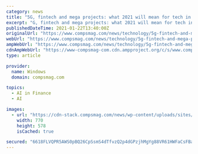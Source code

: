 ```yaml
---
category: news
title: "5G, fintech and mega projects: what 2021 will mean for tech in the Middle East"
excerpt: "G, fintech and mega projects: what 2021 will mean for tech in the Middle East The MENA region is in the midst of a digital"
publishedDateTime: 2021-01-22T13:40:00Z
originalUrl: "https://www.compsmag.com/news/technology/5g-fintech-and-mega-projects-what-2021-will-mean-for-tech-in-the-middle-east/"
webUrl: "https://www.compsmag.com/news/technology/5g-fintech-and-mega-projects-what-2021-will-mean-for-tech-in-the-middle-east/"
ampWebUrl: "https://www.compsmag.com/news/technology/5g-fintech-and-mega-projects-what-2021-will-mean-for-tech-in-the-middle-east/amp/"
cdnAmpWebUrl: "https://www-compsmag-com.cdn.ampproject.org/c/s/www.compsmag.com/news/technology/5g-fintech-and-mega-projects-what-2021-will-mean-for-tech-in-the-middle-east/amp/"
type: article

provider:
  name: Windows
  domain: compsmag.com

topics:
  - AI in Finance
  - AI

images:
  - url: "https://cdn-stack.compsmag.com/news/wp-content/uploads/sites/27/2021/01/5G-fintech-and-mega-projects-what-2021-will-mean-for.jpg"
    width: 770
    height: 578
    isCached: true

secured: "6618FLVQPR5AWS0pBQ26CpSsmS4dTfvzQ2p4dGPzjhMgYg88VR61HWFaCsFBavwx2pjUqTKVqbn8+ciKj5C/31rH+kmz0mOZTFuEdpsuNqHpCFzyF4muMmab5D+TpkmlABKaf40tbfDTHJZ5/hacix/EsvdnjBOC01ua2EYSrykxB0kRBbKpcEAzou0X9z9ySesa3f5FjkoqeOZLlq8iH3SBkW/lUHx6sQvpScunvPdBZ2l9/mcRkBfObz9L6qxXw4UfiAygrRe6ezbz0el0yQflSJ2aYXrmqDFZ6BKuL0pNDdga9ryQO8YEbxJ4XJEeCol2xbCxLcgddgYhxCucJf9zK4GRcGETkVHB+i20q0M=;tjAOySM2TMo+EXVhfcHGNw=="
---
```


